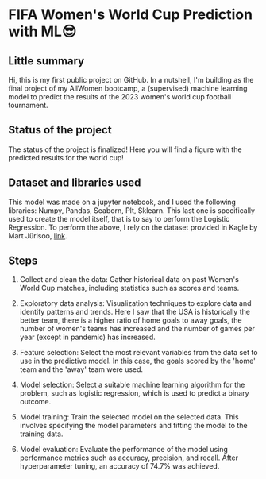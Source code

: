 # FIFA Women's World Cup Prediction with ML😎

## Little summary
Hi, this is my first public project on GitHub.  In a nutshell, I'm building as the final project of my AllWomen bootcamp, a (supervised) machine learning model to predict the results of the 2023 women's world cup football tournament. 

## Status of the project
The status of the project is finalized! Here you will find a figure with the predicted results for the world cup! 
 
## Dataset and libraries used
This model was made on a jupyter notebook, and I used the following libraries: Numpy, Pandas, Seaborn, Plt, Sklearn. This last one is specifically used to create the model itself, that is to say to perform the Logistic Regression. 
To perform the above, I rely on the dataset provided in Kagle by Mart Jürisoo, [link](https://www.kaggle.com/datasets/martj42/womens-international-football-results).

## Steps
1. Collect and clean the data: Gather historical data on past Women's World Cup matches, including statistics such as scores and teams.

2. Exploratory data analysis: Visualization techniques to explore data and identify patterns and trends. Here I saw that the USA is historically the better team, there is a higher ratio of home goals to away goals, the number of women's teams has increased and the number of games per year (except in pandemic) has increased.

3. Feature selection: Select the most relevant variables from the data set to use in the predictive model. In this case, the goals scored by the 'home' team and the 'away' team were used. 

4. Model selection: Select a suitable machine learning algorithm for the problem, such as logistic regression, which is used to predict a binary outcome.

5. Model training: Train the selected model on the selected data. This involves specifying the model parameters and fitting the model to the training data.

6. Model evaluation: Evaluate the performance of the model using performance metrics such as accuracy, precision, and recall. After hyperparameter tuning, an accuracy of 74.7% was achieved.
